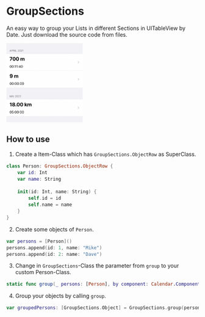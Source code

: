 # GroupSections
An easy way to group your Lists in different Sections in UITableView by Date. Just download the source code from files.

<img src="https://github.com/emilianscheel/GroupSections/blob/main/Example.png" width="200">

## How to use

1. Create a Item-Class which has `GroupSections.ObjectRow` as SuperClass.
```Swift
class Person: GroupSections.ObjectRow {
	var id: Int
	var name: String
	
	init(id: Int, name: String) {
		self.id = id
		self.name = name
	}
}
```



2. Create some objects of `Person`.
```Swift
var persons = [Person]()
persons.append(id: 1, name: "Mike")
persons.append(id: 2: name: "Dave")
```



3. Change in `GroupSections`-Class the parameter from `group` to your custom Person-Class.
```Swift
static func group(_ persons: [Person], by component: Calendar.Component) -> [Object] { ... }
```



4. Group your objects by calling `group`.
```Swift
var groupedPersons: [GroupSections.Object] = GroupSections.group(persons, by: .month)
```
